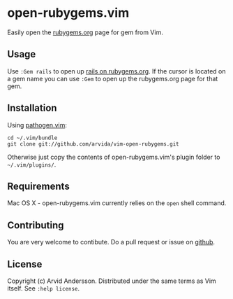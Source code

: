 # open-rubygems.vim

Easily open the [rubygems.org](http://rubygems.org/) page for gem from Vim.

## Usage

Use `:Gem rails` to open up [rails on rubygems.org](http://rubygems.org/gems/rails). If the cursor is located on a gem name you can use `:Gem` to open up the rubygems.org page for that gem.

## Installation

Using [pathogen.vim](https://github.com/tpope/vim-pathogen):

    cd ~/.vim/bundle
    git clone git://github.com/arvida/vim-open-rubygems.git
    
Otherwise just copy the contents of open-rubygems.vim's plugin folder to `~/.vim/plugins/`.

## Requirements

Mac OS X - open-rubygems.vim currently relies on the `open` shell command.

## Contributing

You are very welcome to contibute. Do a pull request or issue on [github](https://github.com/arvida/vim-open-rubygems).

## License

Copyright (c) Arvid Andersson.  Distributed under the same terms as Vim itself.
See `:help license`.
